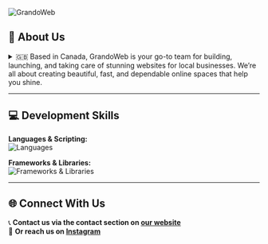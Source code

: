 ![GrandoWeb](https://i.postimg.cc/SsgL7KKC/Grando-Web.png)

## 🚀 About Us

<details>
  <summary>🇬🇧 Based in Canada, GrandoWeb is your go-to team for building, launching, and taking care of stunning websites for local businesses. We’re all about creating beautiful, fast, and dependable online spaces that help you shine. </summary>

  🇫🇷 <i>Basée au Canada, l’équipe GrandoWeb est votre partenaire de confiance pour créer, mettre en ligne et entretenir des sites web magnifiques pour les entreprises locales. Nous mettons un point d’honneur à offrir des présences en ligne élégantes, rapides et fiables pour vous faire rayonner. </i>
</details>


---

## 💻 Development Skills

**Languages & Scripting:**  
<img src="https://skillicons.dev/icons?i=js,ts,python" alt="Languages" />

**Frameworks & Libraries:**  
<img src="https://skillicons.dev/icons?i=react,vue,vite,astro,tailwind,scss" alt="Frameworks & Libraries" />

---

## 🌐 Connect With Us

📞 **Contact us via the contact section on [our website](https://www.grandoweb.ca/)**  
📸 **Or reach us on [Instagram](https://www.instagram.com/grandoweb.ca/)**

